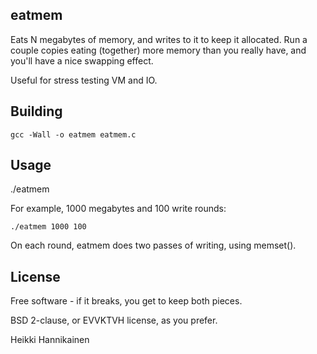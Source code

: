 
eatmem
---------

Eats N megabytes of memory, and writes to it to keep it allocated.  Run a
couple copies eating (together) more memory than you really have, and you'll
have a nice swapping effect.

Useful for stress testing VM and IO.


Building
-----------

    gcc -Wall -o eatmem eatmem.c


Usage
--------

   ./eatmem <megabytes> <rounds>

For example, 1000 megabytes and 100 write rounds:

    ./eatmem 1000 100

On each round, eatmem does two passes of writing, using memset().


License
----------

Free software - if it breaks, you get to keep both pieces.

BSD 2-clause, or EVVKTVH license, as you prefer.



Heikki Hannikainen